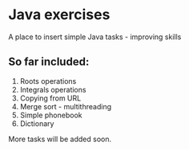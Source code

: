 # Java exercises
A place to insert simple Java tasks - improving skills

## So far included:
1. Roots operations
2. Integrals operations
3. Copying from URL
4. Merge sort - multithreading
5. Simple phonebook
6. Dictionary

More tasks will be added soon.
